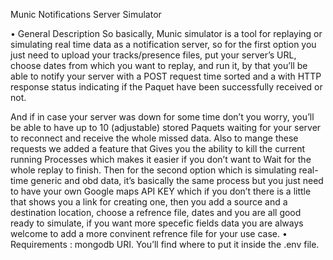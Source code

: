 Munic Notifications Server Simulator

• General Description
So basically, Munic simulator is a tool for replaying or simulating real time data as a notification server, so for the first option you just need to upload your tracks/presence files, put your server’s URL, choose dates from which you want to replay, and run it, by that you’ll be able to notify your server with a POST request time sorted and a with HTTP response status indicating if the Paquet have been successfully received or not.

And if in case your server was down for some time don’t you worry, you’ll be able to have up to 10 (adjustable) stored Paquets waiting for your server to reconnect and receive the whole missed data.
Also to mange these requests we added a feature that
Gives you the ability to kill the current running
Processes which makes it easier if you don’t want to
Wait for the whole replay to finish.
Then for the second option which is simulating
real-time generic and obd data, it’s basically the same
process but you just need to have your own Google
maps API KEY which if you don’t there is a little
that shows you a link for creating one, then you add
a source and a destination location, choose a refrence
file, dates and you are all good ready to simulate,
if you want more specefic fields data you are always
welcome to add a more convinent refrence file for your use case.
• Requirements : mongodb URI. You’ll find where to put it inside the .env file.

